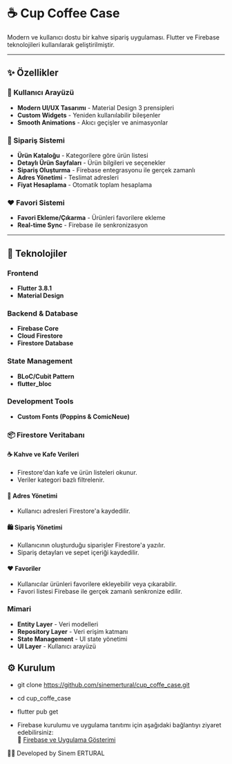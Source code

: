 # ☕ Cup Coffee Case

Modern ve kullanıcı dostu bir kahve sipariş uygulaması. Flutter ve Firebase teknolojileri kullanılarak geliştirilmiştir.

---

## ✨ Özellikler

### 🎨 Kullanıcı Arayüzü
- **Modern UI/UX Tasarımı** - Material Design 3 prensipleri
- **Custom Widgets** - Yeniden kullanılabilir bileşenler
- **Smooth Animations** - Akıcı geçişler ve animasyonlar

### 🛒 Sipariş Sistemi
- **Ürün Kataloğu** - Kategorilere göre ürün listesi
- **Detaylı Ürün Sayfaları** - Ürün bilgileri ve seçenekler
- **Sipariş Oluşturma** - Firebase entegrasyonu ile gerçek zamanlı
- **Adres Yönetimi** - Teslimat adresleri
- **Fiyat Hesaplama** - Otomatik toplam hesaplama

### ❤️ Favori Sistemi
- **Favori Ekleme/Çıkarma** - Ürünleri favorilere ekleme
- **Real-time Sync** - Firebase ile senkronizasyon

---

## 🧱 Teknolojiler

### Frontend
- **Flutter 3.8.1**
- **Material Design**

### Backend & Database
- **Firebase Core**
- **Cloud Firestore**
- **Firestore Database**

### State Management
- **BLoC/Cubit Pattern**
- **flutter_bloc**

### Development Tools
- **Custom Fonts (Poppins & ComicNeue)**

### 📦 Firestore Veritabanı

#### ☕ Kahve ve Kafe Verileri
- Firestore'dan kafe ve ürün listeleri okunur.
- Veriler kategori bazlı filtrelenir.

#### 📍 Adres Yönetimi
- Kullanıcı adresleri Firestore'a kaydedilir.

#### 🛍️ Sipariş Yönetimi
- Kullanıcının oluşturduğu siparişler Firestore'a yazılır.
- Sipariş detayları ve sepet içeriği kaydedilir.

#### ❤️ Favoriler
- Kullanıcılar ürünleri favorilere ekleyebilir veya çıkarabilir.
- Favori listesi Firebase ile gerçek zamanlı senkronize edilir.
  

### Mimari
- **Entity Layer** - Veri modelleri
- **Repository Layer** - Veri erişim katmanı
- **State Management** - UI state yönetimi
- **UI Layer** - Kullanıcı arayüzü


## ⚙️ Kurulum
- git clone https://github.com/sinemertural/cup_coffe_case.git
- cd cup_coffe_case
- flutter pub get


- Firebase kurulumu ve uygulama tanıtımı için aşağıdaki bağlantıyı ziyaret edebilirsiniz:  
🔗 [Firebase ve Uygulama Gösterimi](https://drive.google.com/file/d/1kIyW8GfREKK-22NIxxcymc7pmYHOYoR2/view?usp=sharing)


🧑‍💻 Developed by Sinem ERTURAL
